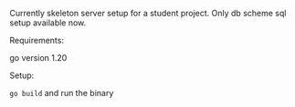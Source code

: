 Currently skeleton server setup for a student project.
Only db scheme sql setup available now.

Requirements:

go version 1.20

Setup:

`go build` and run the binary
